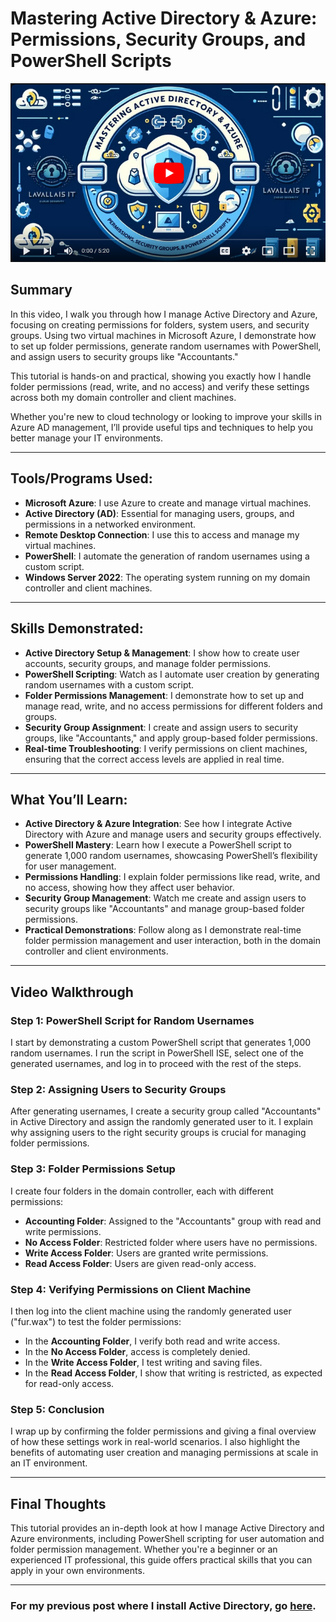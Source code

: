 # Mastering Active Directory & Azure: Permissions, Security Groups, and PowerShell Scripts

[![Watch the video](https://github.com/KLavallais/KLavallais/blob/assets/Mastering%20AD%20and%20Azure.png)](https://youtu.be/j_g_Btgh_dE)

## Summary

In this video, I walk you through how I manage Active Directory and Azure, focusing on creating permissions for folders, system users, and security groups. Using two virtual machines in Microsoft Azure, I demonstrate how to set up folder permissions, generate random usernames with PowerShell, and assign users to security groups like "Accountants."

This tutorial is hands-on and practical, showing you exactly how I handle folder permissions (read, write, and no access) and verify these settings across both my domain controller and client machines.

Whether you're new to cloud technology or looking to improve your skills in Azure AD management, I’ll provide useful tips and techniques to help you better manage your IT environments.

---

## Tools/Programs Used:
- **Microsoft Azure**: I use Azure to create and manage virtual machines.
- **Active Directory (AD)**: Essential for managing users, groups, and permissions in a networked environment.
- **Remote Desktop Connection**: I use this to access and manage my virtual machines.
- **PowerShell**: I automate the generation of random usernames using a custom script.
- **Windows Server 2022**: The operating system running on my domain controller and client machines.

---

## Skills Demonstrated:
- **Active Directory Setup & Management**: I show how to create user accounts, security groups, and manage folder permissions.
- **PowerShell Scripting**: Watch as I automate user creation by generating random usernames with a custom script.
- **Folder Permissions Management**: I demonstrate how to set up and manage read, write, and no access permissions for different folders and groups.
- **Security Group Assignment**: I create and assign users to security groups, like "Accountants," and apply group-based folder permissions.
- **Real-time Troubleshooting**: I verify permissions on client machines, ensuring that the correct access levels are applied in real time.

---

## What You’ll Learn:

- **Active Directory & Azure Integration**: See how I integrate Active Directory with Azure and manage users and security groups effectively.
- **PowerShell Mastery**: Learn how I execute a PowerShell script to generate 1,000 random usernames, showcasing PowerShell’s flexibility for user management.
- **Permissions Handling**: I explain folder permissions like read, write, and no access, showing how they affect user behavior.
- **Security Group Management**: Watch me create and assign users to security groups like "Accountants" and manage group-based folder permissions.
- **Practical Demonstrations**: Follow along as I demonstrate real-time folder permission management and user interaction, both in the domain controller and client environments.

---

## Video Walkthrough

### Step 1: PowerShell Script for Random Usernames

I start by demonstrating a custom PowerShell script that generates 1,000 random usernames. I run the script in PowerShell ISE, select one of the generated usernames, and log in to proceed with the rest of the steps.

### Step 2: Assigning Users to Security Groups

After generating usernames, I create a security group called "Accountants" in Active Directory and assign the randomly generated user to it. I explain why assigning users to the right security groups is crucial for managing folder permissions.

### Step 3: Folder Permissions Setup

I create four folders in the domain controller, each with different permissions:
- **Accounting Folder**: Assigned to the "Accountants" group with read and write permissions.
- **No Access Folder**: Restricted folder where users have no permissions.
- **Write Access Folder**: Users are granted write permissions.
- **Read Access Folder**: Users are given read-only access.

### Step 4: Verifying Permissions on Client Machine

I then log into the client machine using the randomly generated user ("fur.wax") to test the folder permissions:
- In the **Accounting Folder**, I verify both read and write access.
- In the **No Access Folder**, access is completely denied.
- In the **Write Access Folder**, I test writing and saving files.
- In the **Read Access Folder**, I show that writing is restricted, as expected for read-only access.

### Step 5: Conclusion

I wrap up by confirming the folder permissions and giving a final overview of how these settings work in real-world scenarios. I also highlight the benefits of automating user creation and managing permissions at scale in an IT environment.

---

## Final Thoughts

This tutorial provides an in-depth look at how I manage Active Directory and Azure environments, including PowerShell scripting for user automation and folder permission management. Whether you're a beginner or an experienced IT professional, this guide offers practical skills that you can apply in your own environments.


---

### For my previous post where I install Active Directory, go [here](https://github.com/KLavallais/InstallAD).

